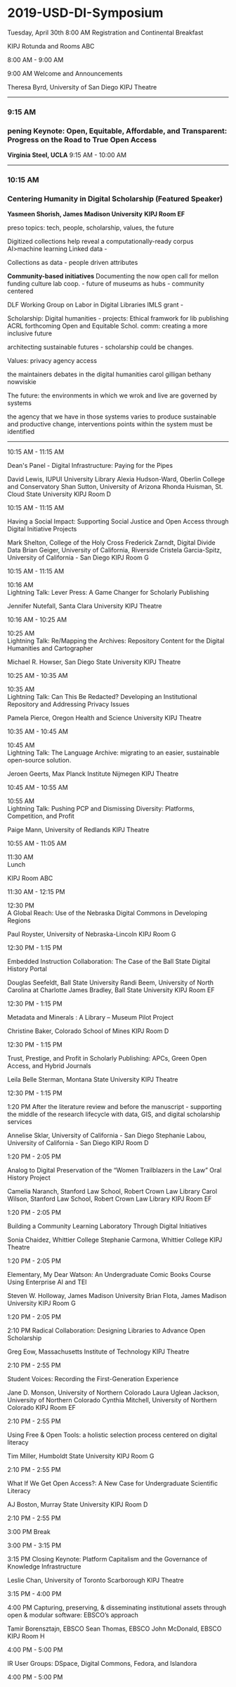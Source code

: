 # 2019-USD-DI-Symposium 

Tuesday, April 30th
8:00 AM	
Registration and Continental Breakfast

KIPJ Rotunda and Rooms ABC

8:00 AM - 9:00 AM

9:00 AM	
Welcome and Announcements

Theresa Byrd, University of San Diego
KIPJ Theatre

---


### 9:15 AM	
### pening Keynote: Open, Equitable, Affordable, and Transparent: Progress on the Road to True Open Access

**Virginia Steel, UCLA**
9:15 AM - 10:00 AM


---



### 10:15 AM	
### Centering Humanity in Digital Scholarship (Featured Speaker)

**Yasmeen Shorish, James Madison University**
**KIPJ Room EF**

preso topics:
tech, people, scholarship, values, the future

Digitized collections help reveal a computationally-ready corpus
AI>machine learning 
Linked data - 

Collections as data - people driven attributes

**Community-based initiatives**
Documenting the now 
open call for mellon funding 
culture lab coop. - future of museums as hubs - community centered 

DLF Working Group on Labor in Digital Libraries
IMLS grant - 

Scholarship:
Digital humanities - projects:
Ethical framwork for lib publishing 
ACRL forthcoming Open and Equitable Schol. comm: creating a more inclusive future 

architecting sustainable futures - scholarship could be changes. 


Values: 
privacy
agency
access 

the maintainers
debates in the digital humanities 
carol gilligan 
bethany nowviskie

The future:
the environments in which we wrok and live are governed by systems

the agency that we have in those systems varies 
to produce sustainable and productive change, interventions points within the system must be identified




---






10:15 AM - 11:15 AM

Dean's Panel - Digital Infrastructure: Paying for the Pipes

David Lewis, IUPUI University Library
Alexia Hudson-Ward, Oberlin College and Conservatory
Shan Sutton, University of Arizona
Rhonda Huisman, St. Cloud State University
KIPJ Room D

10:15 AM - 11:15 AM

Having a Social Impact: Supporting Social Justice and Open Access through Digital Initiative Projects

Mark Shelton, College of the Holy Cross
Frederick Zarndt, Digital Divide Data
Brian Geiger, University of California, Riverside
Cristela Garcia-Spitz, University of California - San Diego
KIPJ Room G

10:15 AM - 11:15 AM

10:16 AM	
Lightning Talk: Lever Press: A Game Changer for Scholarly Publishing

Jennifer Nutefall, Santa Clara University
KIPJ Theatre

10:16 AM - 10:25 AM

10:25 AM	
Lightning Talk: Re/Mapping the Archives: Repository Content for the Digital Humanities and Cartographer

Michael R. Howser, San Diego State University
KIPJ Theatre

10:25 AM - 10:35 AM

10:35 AM	
Lightning Talk: Can This Be Redacted? Developing an Institutional Repository and Addressing Privacy Issues

Pamela Pierce, Oregon Health and Science University
KIPJ Theatre

10:35 AM - 10:45 AM

10:45 AM	
Lightning Talk: The Language Archive: migrating to an easier, sustainable open-source solution.

Jeroen Geerts, Max Planck Institute Nijmegen
KIPJ Theatre

10:45 AM - 10:55 AM

10:55 AM	
Lightning Talk: Pushing PCP and Dismissing Diversity: Platforms, Competition, and Profit

Paige Mann, University of Redlands
KIPJ Theatre

10:55 AM - 11:05 AM

11:30 AM	
Lunch

KIPJ Room ABC

11:30 AM - 12:15 PM

12:30 PM	
A Global Reach: Use of the Nebraska Digital Commons in Developing Regions

Paul Royster, University of Nebraska-Lincoln
KIPJ Room G

12:30 PM - 1:15 PM

Embedded Instruction Collaboration: The Case of the Ball State Digital History Portal

Douglas Seefeldt, Ball State University
Randi Beem, University of North Carolina at Charlotte
James Bradley, Ball State University
KIPJ Room EF

12:30 PM - 1:15 PM

Metadata and Minerals : A Library – Museum Pilot Project

Christine Baker, Colorado School of Mines
KIPJ Room D

12:30 PM - 1:15 PM

Trust, Prestige, and Profit in Scholarly Publishing: APCs, Green Open Access, and Hybrid Journals

Leila Belle Sterman, Montana State University
KIPJ Theatre

12:30 PM - 1:15 PM

1:20 PM	
After the literature review and before the manuscript - supporting the middle of the research lifecycle with data, GIS, and digital scholarship services

Annelise Sklar, University of California - San Diego
Stephanie Labou, University of California - San Diego
KIPJ Room D

1:20 PM - 2:05 PM

Analog to Digital Preservation of the “Women Trailblazers in the Law” Oral History Project

Camelia Naranch, Stanford Law School, Robert Crown Law Library
Carol Wilson, Stanford Law School, Robert Crown Law Library
KIPJ Room EF

1:20 PM - 2:05 PM

Building a Community Learning Laboratory Through Digital Initiatives

Sonia Chaidez, Whittier College
Stephanie Carmona, Whittier College
KIPJ Theatre

1:20 PM - 2:05 PM

Elementary, My Dear Watson: An Undergraduate Comic Books Course Using Enterprise AI and TEI

Steven W. Holloway, James Madison University
Brian Flota, James Madison University
KIPJ Room G

1:20 PM - 2:05 PM

2:10 PM	
Radical Collaboration: Designing Libraries to Advance Open Scholarship

Greg Eow, Massachusetts Institute of Technology
KIPJ Theatre

2:10 PM - 2:55 PM

Student Voices: Recording the First-Generation Experience

Jane D. Monson, University of Northern Colorado
Laura Uglean Jackson, University of Northern Colorado
Cynthia Mitchell, University of Northern Colorado
KIPJ Room EF

2:10 PM - 2:55 PM

Using Free & Open Tools: a holistic selection process centered on digital literacy

Tim Miller, Humboldt State University
KIPJ Room G

2:10 PM - 2:55 PM

What If We Get Open Access?: A New Case for Undergraduate Scientific Literacy

AJ Boston, Murray State University
KIPJ Room D

2:10 PM - 2:55 PM

3:00 PM	
Break

3:00 PM - 3:15 PM

3:15 PM	
Closing Keynote: Platform Capitalism and the Governance of Knowledge Infrastructure

Leslie Chan, University of Toronto Scarborough
KIPJ Theatre

3:15 PM - 4:00 PM

4:00 PM	
Capturing, preserving, & disseminating institutional assets through open & modular software: EBSCO’s approach

Tamir Borensztajn, EBSCO
Sean Thomas, EBSCO
John McDonald, EBSCO
KIPJ Room H

4:00 PM - 5:00 PM

IR User Groups: DSpace, Digital Commons, Fedora, and Islandora

4:00 PM - 5:00 PM